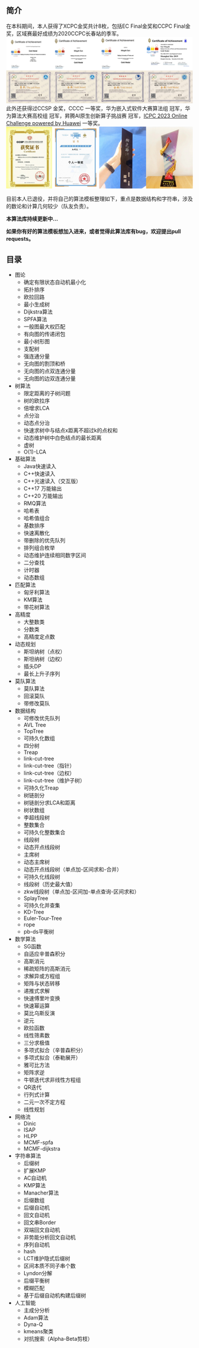 ## 简介
在本科期间，本人获得了XCPC金奖共计8枚，包括EC Final金奖和CCPC Final金奖，区域赛最好成绩为2020CCPC长春站的季军。
<img src="https://github.com/sunkafei/sunkafei.github.io/blob/main/cv/images/xcpc-gold-medals.png"> </img>
此外还获得过CCSP 金奖，CCCC 一等奖，华为嵌入式软件大赛算法组 冠军，华为算法大赛高校组 冠军，昇腾AI原生创新算子挑战赛 冠军，<a href="https://codeforces.com/contest/1885/standings">ICPC 2023 Online Challenge powered by Huawei</a>  一等奖。
<img src="https://github.com/sunkafei/sunkafei.github.io/blob/main/cv/images/other-certificates.png"> </img>

目前本人已退役，并将自己的算法模板整理如下，重点是数据结构和字符串，涉及的数论和计算几何较少（队友负责）。

**本算法库持续更新中...**

**如果你有好的算法模板想加入进来，或者觉得此算法库有bug，欢迎提出pull requests。**

## 目录
- 图论
  - 确定有限状态自动机最小化
  - 拓扑排序
  - 欧拉回路
  - 最小生成树
  - Dijkstra算法
  - SPFA算法
  - 一般图最大权匹配
  - 有向图的传递闭包
  - 最小树形图
  - 支配树
  - 强连通分量
  - 无向图的割顶和桥
  - 无向图的点双连通分量
  - 无向图的边双连通分量
- 树算法
  - 限定距离的子树问题
  - 树的欧拉序
  - 倍增求LCA
  - 点分治
  - 动态点分治
  - 快速求树中与结点x距离不超过k的点权和
  - 动态维护树中白色结点的最长距离
  - 虚树
  - O(1)-LCA
- 基础算法
  - Java快速读入
  - C++快速读入
  - C++光速读入（交互版）
  - C++17 万能输出
  - C++20 万能输出
  - RMQ算法
  - 哈希表
  - 哈希值组合
  - 基数排序
  - 快速离散化
  - 带删除的优先队列
  - 排列组合枚举
  - 动态维护连续相同数字区间
  - 二分查找
  - 计时器
  - 动态数组
- 匹配算法
  - 匈牙利算法
  - KM算法
  - 带花树算法
- 高精度
  - 大整数类
  - 分数类
  - 高精度定点数
- 动态规划
  - 斯坦纳树（点权）
  - 斯坦纳树（边权）
  - 插头DP
  - 最长上升子序列
- 莫队算法
  - 莫队算法
  - 回滚莫队
  - 带修改莫队
- 数据结构
  - 可修改优先队列
  - AVL Tree
  - TopTree
  - 可持久化数组
  - 四分树
  - Treap
  - link-cut-tree
  - link-cut-tree（指针）
  - link-cut-tree（边权）
  - link-cut-tree（维护子树）
  - 可持久化Treap
  - 树链剖分
  - 树链剖分求LCA和距离
  - 树状数组
  - 李超线段树
  - 整数集合
  - 可持久化整数集合
  - 线段树
  - 动态开点线段树
  - 主席树
  - 动态主席树
  - 动态开点线段树（单点加-区间求和-合并）
  - 可持久化线段树
  - 线段树（历史最大值）
  - zkw线段树（单点加-区间加-单点查询-区间求和）
  - SplayTree
  - 可持久化并查集
  - KD-Tree
  - Euler-Tour-Tree
  - rope
  - pb-ds平衡树
- 数学算法
  - SG函数
  - 自适应辛普森积分
  - 高斯消元
  - 稀疏矩阵的高斯消元
  - 求解异或方程组
  - 矩阵与状态转移
  - 递推式求解
  - 快速傅里叶变换
  - 快速幂运算
  - 莫比乌斯反演
  - 逆元
  - 欧拉函数
  - 线性筛素数
  - 三分求极值
  - 多项式拟合（辛普森积分）
  - 多项式拟合（泰勒展开）
  - 雅可比方法
  - 矩阵求逆
  - 牛顿迭代求非线性方程组
  - QR迭代
  - 行列式计算
  - 二元一次不定方程
  - 线性规划
- 网络流
  - Dinic
  - ISAP
  - HLPP
  - MCMF-spfa
  - MCMF-dijkstra
- 字符串算法
  - 后缀树
  - 扩展KMP
  - AC自动机
  - KMP算法
  - Manacher算法
  - 后缀数组
  - 后缀自动机
  - 回文自动机
  - 回文串Border
  - 双端回文自动机
  - 非势能分析回文自动机
  - 序列自动机
  - hash
  - LCT维护隐式后缀树
  - 区间本质不同子串个数
  - Lyndon分解
  - 后缀平衡树
  - 模糊匹配
  - 基于后缀自动机构建后缀树
- 人工智能
  - 主成分分析
  - Adam算法
  - Dyna-Q
  - kmeans聚类
  - 对抗搜索（Alpha-Beta剪枝）
